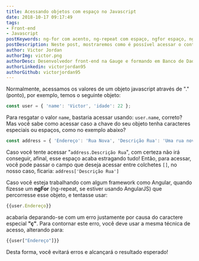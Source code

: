 ```yaml
---
title: Acessando objetos com espaço no Javascript
date: 2018-10-17 09:17:49
tags: 
- Front-end
- Javascript
postKeywords: ng-for com acento, ng-repeat com espaço, ngfor espaço, ng-repeat acento, acessar objeto com espaço javascript, como acessar objetos
postDescription: Neste post, mostraremos como é possível acessar o conteúdo de objetos Javascript de uma forma alternativa.
author: Victor Jordan
authorImg: victor.png
authorDesc: Desenvolvedor front-end na Gauge e formando em Banco de Dados pela Fatec, apaixonado por usabilidade, performance e UX!
authorLinkedin: victorjordan95
authorGithub: victorjordan95
---
```


Normalmente, acessamos os valores de um objeto javascript através de "." (ponto), por exemplo, temos o seguinte objeto: 

```javascript
const user = { 'name': 'Victor', 'idade': 22 };
```

Para resgatar o valor `name`, bastaria acessar usando: `user.name`, correto? Mas você sabe como acessar caso a chave do seu objeto tenha caracteres especiais ou espaços, como no exemplo abaixo?

```javascript
const address = { 'Endereço': 'Rua Nova', 'Descrição Rua': 'Uma rua nova' };
```

<!-- more --> 

Caso você tente acessar "`address.Descrição Rua`", com certeza não irá conseguir, afinal, esse espaço acaba estragando tudo! Então, para acessar, você pode passar o campo que deseja acessar entre colchetes `[]`, no nosso caso, ficaria: `address['Descrição Rua']`

Caso você esteja trabalhando com algum framework como Angular, quando fizesse um **ngFor** (ng-repeat, se estiver usando AngularJS) que percorresse esse objeto, e tentasse usar: 
```javascript
{{user.Endereço}}
```
acabaria deparando-se com um erro justamente por causa do caractere especial **"ç"**. Para contornar este erro, você deve usar a mesma técnica de acesso, alterando para: 

```javascript
{{user["Endereço"]}}
```

Desta forma, você evitará erros e alcançará o resultado esperado!


